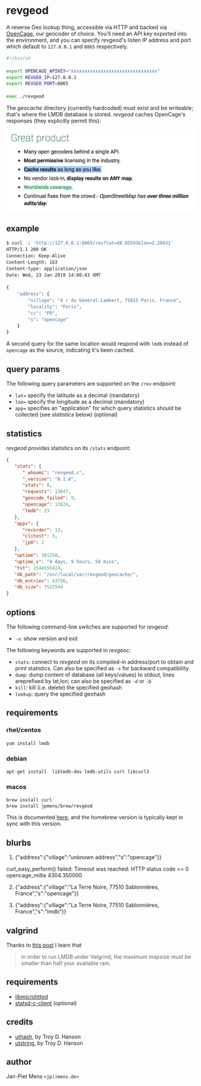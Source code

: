 # revgeod

A reverse Geo lookup thing, accessible via HTTP and backed via [OpenCage](https://opencagedata.com), our geocoder of choice. You'll need an API key exported into the environment, and you can specify _revgeod_'s listen IP address and port which default to `127.0.0.1` and `8865` respectively.

```bash
#!/bin/sh

export OPENCAGE_APIKEY="xxxxxxxxxxxxxxxxxxxxxxxxxxxxxxxx"
export REVGEO_IP=127.0.0.1
export REVGEO_PORT=8865

exec ./revgeod
```

The _geocache_ directory (currently hardcoded) must exist and be writeable; that's where the LMDB database is stored. _revgeod_ caches OpenCage's responses (they explicitly permit this):

![cache as long as you want](assets/airjp480.png)

## example

```bash
$ curl -i 'http://127.0.0.1:8865/rev?lat=48.85593&lon=2.29431'
HTTP/1.1 200 OK
Connection: Keep-Alive
Content-Length: 163
Content-type: application/json
Date: Wed, 23 Jan 2019 14:08:43 GMT

{
    "address": {
        "village": "4 r du Général Lambert, 75015 Paris, France",
        "locality": "Paris",
        "cc": "FR",
        "s": "opencage"
    }
}
```

A second query for the same location would respond with `lmdb` instead of `opencage` as the source, indicating it's been cached.

## query params

The following query parameters are supported on the `/rev` endpoint:

- `lat=` specify the latitude as a decimal (mandatory)
- `lon=` specify the longitude as a decimal (mandatory)
- `app=` specifies an "application" for which query statistics should be collected (see _statistics_ below) (optional)

## statistics

_revgeod_ provides statistics on its `/stats` endpoint:

```json
{
   "stats": {
      "_whoami": "revgeod.c",
      "_version": "0.1.8",
      "stats": 8,
      "requests": 13647,
      "geocode_failed": 9,
      "opencage": 13624,
      "lmdb": 23
   },
   "apps": {
      "recorder": 13,
      "clitest": 5,
      "jp0": 2
   },
   "uptime": 381258,
   "uptime_s": "4 days, 9 hours, 54 mins",
   "tst": 1544555424,
   "db_path": "/usr/local/var/revgeod/geocache/",
   "db_entries": 43756,
   "db_size": 7532544
}
```

## options

The following command-line switches are supported for _revgeod_:

* `-v`: show version and exit

The following keywords are supported in _revgeoc_:

* `stats`: connect to _revgeod_ on its compiled-in address/port to obtain and print statistics. Can also be specified as `-s` for backward compatibility.
* `dump`: dump content of database (all keys/values) to stdout, lines areprefixed by lat,lon; can also be specified as `-d` or `-D`
* `kill`: kill (i.e. delete) the specified geohash
* `lookup`: query the specified geohash

## requirements

### rhel/centos

```
yum install lmdb
```

### debian

```
apt-get install  liblmdb-dev lmdb-utils curl libcurl3
```

### macos

```
brew install curl
brew install jpmens/brew/revgeod
```

This is documented [here](https://github.com/jpmens/homebrew-brew), and the homebrew version is typically kept in sync with this version.


## blurbs

1. {"address":{"village":"unknown address","s":"opencage"}}


curl_easy_perform() failed: Timeout was reached: HTTP status code == 0
opencage_millis 4304.350000

2. {"address":{"village":"La Terre Noire, 77510 Sablonnières, France","s":"opencage"}}

3. {"address":{"village":"La Terre Noire, 77510 Sablonnières, France","s":"lmdb"}}


## valgrind

Thanks to [this post](https://blogs.kolabnow.com/2018/06/07/a-short-guide-to-lmdb) I learn that
> in order to run LMDB under Valgrind, the maximum mapsize must be smaller than half your available ram.


## requirements

* [libmicrohttpd](https://www.gnu.org/software/libmicrohttpd/)
* [statsd-c-client](https://github.com/romanbsd/statsd-c-client) (optional)

## credits

* [uthash](https://troydhanson.github.io/uthash/), by Troy D. Hanson
* [utstring](https://troydhanson.github.io/uthash/utstring.html), by Troy D. Hanson

## author

Jan-Piet Mens `<jp()mens.de>`
